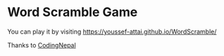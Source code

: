 # Word Scramble Game

You can play it by visiting https://youssef-attai.github.io/WordScramble/

Thanks to [CodingNepal](https://www.youtube.com/watch?v=4-s3g_fU7Vg)
